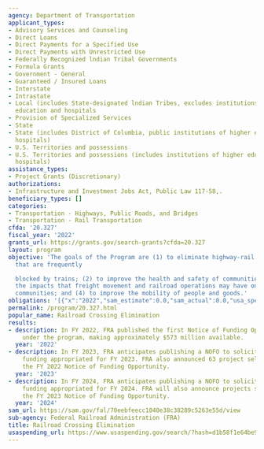 ```yaml
---
agency: Department of Transportation
applicant_types:
- Advisory Services and Counseling
- Direct Loans
- Direct Payments for a Specified Use
- Direct Payments with Unrestricted Use
- Federally Recognized lndian Tribal Governments
- Formula Grants
- Government - General
- Guaranteed / Insured Loans
- Interstate
- Intrastate
- Local (includes State-designated lndian Tribes, excludes institutions of higher
  education and hospitals
- Provision of Specialized Services
- State
- State (includes District of Columbia, public institutions of higher education and
  hospitals)
- U.S. Territories and possessions
- U.S. Territories and possessions (includes institutions of higher education and
  hospitals)
assistance_types:
- Project Grants (Discretionary)
authorizations:
- Infrastructure and Investment Jobs Act, Public Law 117-58,.
beneficiary_types: []
categories:
- Transportation - Highways, Public Roads, and Bridges
- Transportation - Rail Transportation
cfda: '20.327'
fiscal_year: '2022'
grants_url: https://grants.gov/search-grants?cfda=20.327
layout: program
objective: 'The goals of the Program are (1) to eliminate highway-rail grade crossings
  that are frequently

  blocked by trains; (2) to improve the health and safety of communities; (3) to reduce
  the impacts that freight movement and railroad operations may have on underserved
  communities; and (4) to improve the mobility of people and goods.'
obligations: '[{"x":"2022","sam_estimate":0.0,"sam_actual":0.0,"usa_spending_actual":0.0},{"x":"2023","sam_estimate":0.0,"sam_actual":0.0,"usa_spending_actual":0.0},{"x":"2024","sam_estimate":531000000.0,"sam_actual":0.0,"usa_spending_actual":102905840.0}]'
permalink: /program/20.327.html
popular_name: Railroad Crossing Elimination
results:
- description: In FY 2022, FRA published the first Notice of Funding Opportunity (NOFO)
    under the program, making approximately $573 million available.
  year: '2022'
- description: In FY 2023, FRA anticipates publishing a NOFO to solicit projects for
    funding appropriated for FY 2023. FRA also announced 63 project selections under
    the FY 2022 Notice of Funding Opportunity.
  year: '2023'
- description: In FY 2024, FRA anticipates publishing a NOFO to solicit projects for
    funding appropriated for FY 2024. FRA will also announce projects selections under
    the FY 2023 Notice of Funding Opportunity.
  year: '2024'
sam_url: https://sam.gov/fal/70eebfeecc1040e38c38289c5263e55d/view
sub-agency: Federal Railroad Administration (FRA)
title: Railroad Crossing Elimination
usaspending_url: https://www.usaspending.gov/search/?hash=d1b58f1e64be963335130cd0be3f3765
---
```

